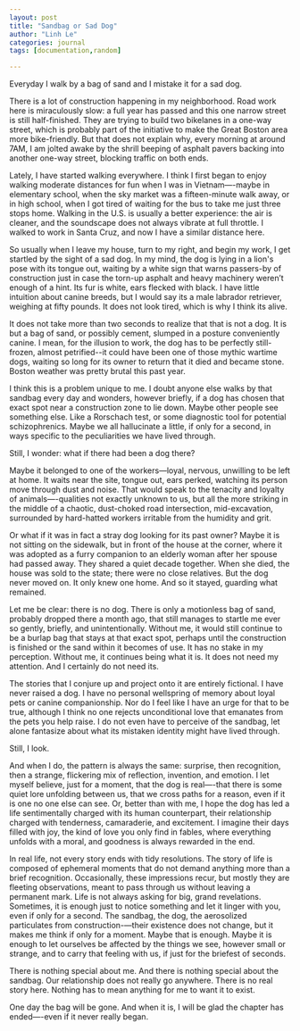 ```yaml
---
layout: post
title: "Sandbag or Sad Dog"
author: "Linh Le"
categories: journal
tags: [documentation,random]

---
```

Everyday I walk by a bag of sand and I mistake it for a sad dog.

There is a lot of construction happening in my neighborhood. Road work here is miraculously slow: a full year has passed and this one narrow street is still half-finished. They are trying to build two bikelanes in a one-way street, which is probably part of the initiative to make the Great Boston area more bike-friendly. But that does not explain why, every morning at around 7AM, I am jolted awake by the shrill beeping of asphalt pavers backing into another one-way street, blocking traffic on both ends.

Lately, I have started walking everywhere. I think I first began to enjoy walking moderate distances for fun when I was in Vietnam—-maybe in elementary school, when the sky market was a fifteen-minute walk away, or in high school, when I got tired of waiting for the bus to take me just three stops home. Walking in the U.S. is usually a better experience: the air is cleaner, and the soundscape does not always vibrate at full throttle. I walked to work in Santa Cruz, and now I have a similar distance here.

So usually when I leave my house, turn to my right, and begin my work, I get startled by the sight of a sad dog. In my mind, the dog is lying in a lion's pose with its tongue out, waiting by a white sign that warns passers-by of construction just in case the torn-up asphalt and heavy machinery weren’t enough of a hint.  Its fur is white, ears flecked with black. I have little intuition about canine breeds, but I would say its a male labrador retriever, weighing at fifty pounds. It does not look tired, which is why I think its alive.

It does not take more than two seconds to realize that that is not a dog. It is but a bag of sand, or possibly cement, slumped in a posture conveniently canine. I mean, for the illusion to work, the dog has to be perfectly still-frozen, almost petrified--it could have been one of those mythic wartime dogs, waiting so long for its owner to return that it died and became stone. Boston weather was pretty brutal this past year.

I think this is a problem unique to me. I doubt anyone else walks by that sandbag every day and wonders, however briefly, if a dog has chosen that exact spot near a construction zone to lie down. Maybe other people see something else. Like a Rorschach test, or some diagnostic tool for potential schizophrenics. Maybe we all hallucinate a little, if only for a second, in ways specific to the peculiarities we have lived through.

Still, I wonder: what if there had been a dog there?

Maybe it belonged to one of the workers—loyal, nervous, unwilling to be left at home. It waits near the site, tongue out, ears perked, watching its person move through dust and noise. That would speak to the tenacity and loyalty of animals—-qualities not exactly unknown to us, but all the more striking in the middle of a chaotic, dust-choked road intersection, mid-excavation, surrounded by hard-hatted workers irritable from the humidity and grit.

Or what if it was in fact a stray dog looking for its past owner? Maybe it is not sitting on the sidewalk, but in front of the house at the corner, where it was adopted as a furry companion to an elderly woman after her spouse had passed away. They shared a quiet decade together. When she died, the house was sold to the state; there were no close relatives. But the dog never moved on. It only knew one home. And so it stayed, guarding what remained.

Let me be clear: there is no dog. There is only a motionless bag of sand, probably dropped there a month ago, that still manages to startle me ever so gently, briefly, and unintentionally. Without me, it would still continue to be a burlap bag that stays at that exact spot, perhaps until the construction is finished or the sand within it becomes of use. It has no stake in my perception. Without me, it continues being what it is. It does not need my attention. And I certainly do not need its.

The stories that I conjure up and project onto it are entirely fictional. I have never raised a dog. I have no personal wellspring of memory about loyal pets or canine companionship. Nor do I feel like I have an urge for that to be true, although I think no one rejects unconditional love that emanates from the pets you help raise. I do not even have to perceive of the sandbag, let alone fantasize about what its mistaken identity might have lived through.

Still, I look.

And when I do, the pattern is always the same: surprise, then recognition, then a strange, flickering mix of reflection, invention, and emotion. I let myself believe, just for a moment, that the dog is real—-that there is some quiet lore unfolding between us, that we cross paths for a reason, even if it is one no one else can see. Or, better than with me, I hope the dog has led a life sentimentally charged with its human counterpart, their relationship charged with tenderness, camaraderie, and excitement. I imagine their days filled with joy, the kind of love you only find in fables, where everything unfolds with a moral, and goodness is always rewarded in the end.

In real life, not every story ends with tidy resolutions. The story of life is composed of ephemeral moments that do not demand anything more than a brief recognition. Occasionally, these impressions recur, but mostly they are fleeting observations, meant to pass through us without leaving a permanent mark. Life is not always asking for big, grand revelations. Sometimes, it is enough just to notice something and let it linger with you, even if only for a second. The sandbag, the dog, the aerosolized particulates from construction-—their existence does not change, but it makes me think if only for a moment. Maybe that is enough. Maybe it is enough to let ourselves be affected by the things we see, however small or strange, and to carry that feeling with us, if just for the briefest of seconds.

There is nothing special about me. And there is nothing special about the sandbag. Our relationship does not really go anywhere. There is no real story here. Nothing has to mean anything for me to want it to exist.

One day the bag will be gone. And when it is, I will be glad the chapter has ended—-even if it never really began.